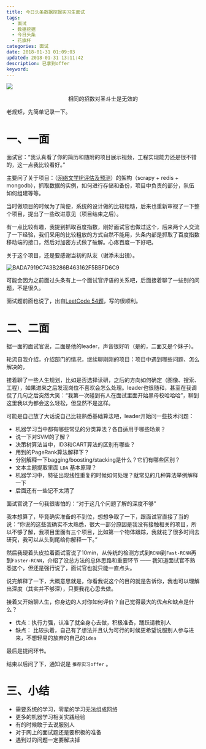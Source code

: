 ```yaml
---
title: 今日头条数据挖掘实习生面试
tags:
  - 面试
  - 数据挖掘
  - 今日头条
  - 花旗杯
categories: 面试
date: 2018-01-31 01:09:03
updated: 2018-01-31 13:11:42
description: 已拿到offer
keyword:
---
```


![](https://ws3.sinaimg.cn/large/006tKfTcly1fs3v2y1h94j30kd0f7jxm.jpg)
<center>相同的招数对圣斗士是无效的</center>




<!-- more -->
老规矩，先简单记录一下。

# 一、一面

面试官：“我认真看了你的简历和随附的项目展示视频，工程实现能力还是很不错的，这一点我比较看好。”

主要问了关于项目：（[网络文学IP评估及预测](https://www.bilibili.com/video/av16988210/)）的架构（scrapy + redis + mongodb），抓取数据的实例，如何进行存储和备份，项目中负责的部分，队伍如何组建等等。

当时做项目的时候为了简便，系统的设计做的比较粗糙，后来也重新审视了一下整个项目，提出了一些改进意见（项目结束之后）。

有一点比较有趣，我提到抓取百度指数，刚好面试官也做过这个，后来两个人交流了一下经验，我们采用的比较粗放的方式自然不能用，头条内部是抓取了百度指数移动端的接口，然后对加密方式做了破解。心疼百度一下好吧。

关于这个项目，还是要感谢当初的队友（谢添未出镜）。

![BADA7919C743B286B463162F5BBFD6C9](https://ws1.sinaimg.cn/large/006tKfTcly1fs3v2zghk2j31hc0zkb0d.jpg)

可能会因为之前面过头条有上一个面试官评语的关系吧，后面接着聊了一些别的问题，不是很久。

面试题前面也说了，出自[LeetCode 54题](https://leetcode.com/problems/spiral-matrix/)，写的很顺利。

# 二、二面

据一面的面试官说，二面是他的leader，声音很好听（是的，二面又是个妹子）。


轮流自我介绍，介绍部门的情况，继续聊刚刚的项目：项目中遇到哪些问题、怎么解决的，

接着聊了一些人生规划，比如是否选择读研，之后的方向如何确定（图像、搜索、工程），如果进来之后发现岗位不喜欢会怎么处理。leader也很随和，甚至在我调侃了几句之后突然大笑：“我第一次碰到有人在面试里面开始黑母校哈哈哈”，聊到这里我以为都会这么轻松，但显然不是这样。

可能是自己放了大话说自己比较熟悉基础算法吧，leader开始问一些技术问题：

- 机器学习当中都有哪些常见的分类算法？各自适用于哪些场景？
- 说一下对SVM的了解？
- 决策树算法当中，ID3和CART算法的区别有哪些？
- 用到的PageRank算法解释下？
- 分别解释一下bagging/boosting/stacking是什么？它们有哪些区别？
- 文本主题提取里面 `LDA` 基本原理？
- 机器学习中，特征出现线性重复的时候如何处理？就常见的几种算法举例解释一下
- 后面还有一些记不太清了

面试官说了一句我很害怕的：“对于这几个问题了解的深度不够”

我本想算了，毕竟确实准备的不到位，想想争取了一下，跟面试官直接了当的说：“你说的这些我确实不太熟悉，很大一部分原因是我没有接触相关的项目，所以不够了解，我项目里面有三个项目，比如第一个物体跟踪，我就花了很多时间去研究，我可以从头到尾给你解释一下。”

然后我硬着头皮拉着面试官说了10min，从传统的检测方式到`RCNN`到`Fast-RCNN`再到`Faster-RCNN`，介绍了没总方法的总体思路和重要环节 —— 我知道面试官不熟悉这个，但还是强行说了，面试官也就只能一直点头。

说完解释了一下，大概意思就是，你看我说这个的目的就是告诉你，我也可以理解出深度（其实并不够深），只要我花心思去做。

接着又开始聊人生，你身边的人对你如何评价？自己觉得最大的优点和缺点是什么？



- 优点：执行力强，认准了就全身心去做，积极准备，踊跃请教别人
- 缺点： 比较执着，自己有了想法并且认为可行的时候更希望说服别人参与进来，不想轻易的放弃的自己的`idea`


最后是提问环节。


结束以后问了下，通知说是 `推荐实习offer` 。


# 三、小结

- 需要系统的学习，零星的学习无法组成网络
- 更多的机器学习相关实践经验
- 有的时候敢于去说服别人
- 对于网上的面试题还是要积极的准备
- 遇到过的问题一定要解决掉


